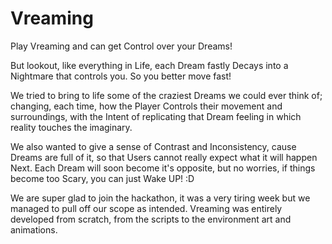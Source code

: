 # Vreaming
Play Vreaming and can get Control over your Dreams!

But lookout, like everything in Life, each Dream fastly Decays into a Nightmare that controls you. So you better move fast!

We tried to bring to life some of the craziest Dreams we could ever think of; changing, each time, how the Player Controls their movement and surroundings, with the Intent of replicating that Dream feeling in which reality touches the imaginary.

We also wanted to give a sense of Contrast and Inconsistency, cause Dreams are full of it, so that Users cannot really expect what it will happen Next. Each Dream will soon become it's opposite, but no worries, if things become too Scary, you can just Wake UP! :D

We are super glad to join the hackathon, it was a very tiring week but we managed to pull off our scope as intended. Vreaming was entirely developed from scratch, from the scripts to the environment art and animations.
